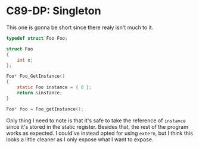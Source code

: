# C89-DP: Singleton

This one is gonna be short since there realy isn't much to it.

```c
typedef struct Foo Foo;

struct Foo
{
    int x;
};

Foo* Foo_GetInstance()
{
    static Foo instance = { 0 };
    return &instance;
}
```

```c
Foo* foo = Foo_getInstance();
```

Only thing I need to note is that it's safe to take the reference of `instance`
since it's stored in the static register. Besides that, the rest of the program
works as expected. I could've instead opted for using `extern`, but I think
this looks a little cleaner as I only expose what I want to expose.

